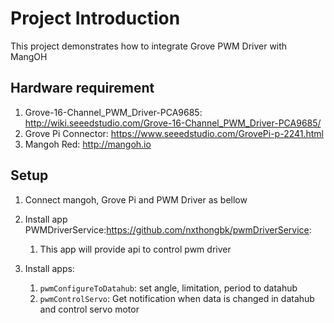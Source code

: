 # Project Introduction

This project demonstrates how to integrate Grove PWM Driver with MangOH
## Hardware requirement
  1. Grove-16-Channel_PWM_Driver-PCA9685: http://wiki.seeedstudio.com/Grove-16-Channel_PWM_Driver-PCA9685/
  2. Grove Pi Connector: https://www.seeedstudio.com/GrovePi-p-2241.html
  3. Mangoh Red: http://mangoh.io

## Setup
  1. Connect mangoh, Grove Pi and PWM Driver as bellow
  2. Install app PWMDriverService:https://github.com/nxthongbk/pwmDriverService:
        1. This app will provide api to control pwm driver
  
  3. Install apps: 
        1. `pwmConfigureToDatahub`: set angle, limitation, period to datahub
        1. `pwmControlServo`:  Get notification when data is changed in datahub and control servo motor 
